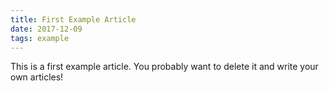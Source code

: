```yaml
---
title: First Example Article
date: 2017-12-09
tags: example
---
```


This is a first example article. You probably want to delete it and write your own articles!
